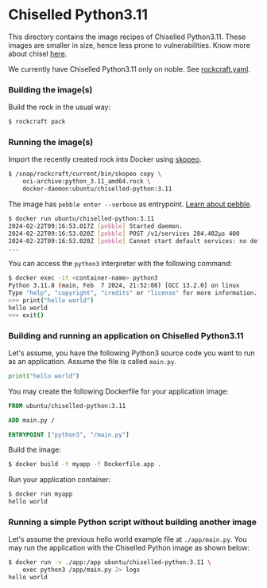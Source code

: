 # Chiselled Python3.11

This directory contains the image recipes of Chiselled Python3.11. These
images are smaller in size, hence less prone to vulnerabilities. Know
more about chisel [here](https://github.com/canonical/chisel).

We currently have Chiselled Python3.11 only on noble. See
[rockcraft.yaml](./rockcraft.yaml).

### Building the image(s)

Build the rock in the usual way:

```sh
$ rockcraft pack
```

### Running the image(s)

Import the recently created rock into Docker using
[skopeo](https://github.com/containers/skopeo).

```sh
$ /snap/rockcraft/current/bin/skopeo copy \
	oci-archive:python_3.11_amd64.rock \
	docker-daemon:ubuntu/chiselled-python:3.11
```

The image has `pebble enter --verbose` as entrypoint. [Learn about
pebble](https://github.com/canonical/pebble).

```sh
$ docker run ubuntu/chiselled-python:3.11
2024-02-22T09:16:53.017Z [pebble] Started daemon.
2024-02-22T09:16:53.020Z [pebble] POST /v1/services 284.402µs 400
2024-02-22T09:16:53.020Z [pebble] Cannot start default services: no default services
...
```

You can access the `python3` interpreter with the following command:

```sh
$ docker exec -it <container-name> python3
Python 3.11.8 (main, Feb  7 2024, 21:52:08) [GCC 13.2.0] on linux
Type "help", "copyright", "credits" or "license" for more information.
>>> print("hello world")
hello world
>>> exit()
```

### Building and running an application on Chiselled Python3.11

Let's assume, you have the following Python3 source code you want to run
as an application. Assume the file is called `main.py`.

```py
print("hello world")
```

You may create the following Dockerfile for your application image:

```Dockerfile
FROM ubuntu/chiselled-python:3.11

ADD main.py /

ENTRYPOINT ["python3", "/main.py"]
```

Build the image:

```sh
$ docker build -t myapp -f Dockerfile.app .
```

Run your application container:

```sh
$ docker run myapp
hello world
```

### Running a simple Python script without building another image

Let's assume the previous hello world example file at `./app/main.py`. You may run
the application with the Chiselled Python image as shown below:

```sh
$ docker run -v ./app:/app ubuntu/chiselled-python:3.11 \
	exec python3 /app/main.py 2> logs
hello world
```
